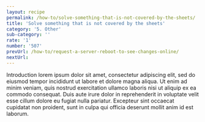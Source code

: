 ```yaml
---
layout: recipe
permalink: /how-to/solve-something-that-is-not-covered-by-the-sheets/
title: 'Solve something that is not covered by the sheets'
category: '5. Other'
sub-category: ''
rate: '1'
number: '507'
prevUrl: /how-to/request-a-server-reboot-to-see-changes-online/
nextUrl: 
---
```


Introduction lorem ipsum dolor sit amet, consectetur adipiscing elit, sed do eiusmod tempor incididunt ut labore et dolore magna aliqua. Ut enim ad minim veniam, quis nostrud exercitation ullamco laboris nisi ut aliquip ex ea commodo consequat. Duis aute irure dolor in reprehenderit in voluptate velit esse cillum dolore eu fugiat nulla pariatur. Excepteur sint occaecat cupidatat non proident, sunt in culpa qui officia deserunt mollit anim id est laborum.


